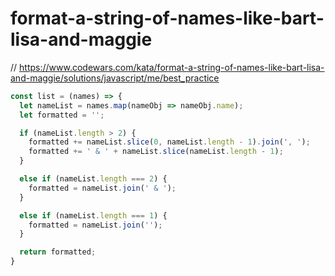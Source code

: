 # format-a-string-of-names-like-bart-lisa-and-maggie
// https://www.codewars.com/kata/format-a-string-of-names-like-bart-lisa-and-maggie/solutions/javascript/me/best_practice


```javascript
const list = (names) => {
  let nameList = names.map(nameObj => nameObj.name);
  let formatted = '';

  if (nameList.length > 2) {
    formatted += nameList.slice(0, nameList.length - 1).join(', ');
    formatted += ' & ' + nameList.slice(nameList.length - 1);
  }

  else if (nameList.length === 2) {
    formatted = nameList.join(' & ');
  }

  else if (nameList.length === 1) {
    formatted = nameList.join('');
  }

  return formatted;
}
```
